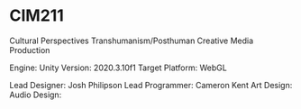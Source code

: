 # CIM211
Cultural Perspectives Transhumanism/Posthuman Creative Media Production


Engine:                 Unity
Version:                2020.3.10f1
Target Platform:        WebGL


Lead Designer:          Josh Philipson
Lead Programmer:        Cameron Kent
Art Design:
Audio Design:
